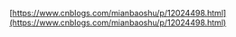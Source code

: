   [https://www.cnblogs.com/mianbaoshu/p/12024498.html](https://www.cnblogs.com/mianbaoshu/p/12024498.html)